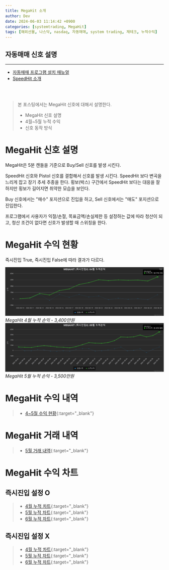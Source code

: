 ```yaml
---
title: MegaHit 소개
author: Dev
date: 2024-06-03 11:14:42 +0900
categories: [systemtrading, MegaHit]
tags: [해외선물, 나스닥, nasdaq, 자동매매, system trading, 재테크, 누적수익]
---
```

## 자동매매 신호 설명
---
- [자동매매 프로그램 설치 매뉴얼](https://blog.naver.com/making_money_nasdaq/222647725327)
- [SpeedHit 소개](/posts/nasdaq-speedhit-info1/)

<br>
<br>

> 본 포스팅에서는 MegaHit 신호에 대해서 설명한다.
> - MegaHit 신호 설명
> - 4월~5월 누적 수익
> - 신호 동작 방식

# MegaHit 신호 설명

MegaHit은 5분 캔들을 기준으로 Buy/Sell 신호를 발생 시킨다.

SpeedHit 신호와 Pistol 신호를 결합해서 신호를 발생 시킨다. SpeedHit 보다 변곡을 느리게 잡고 장기 추세 추종을 한다. 횡보(박스) 구간에서 SpeedHit 보다는 대응을 잘 하지만 횡보가 길어지면 취약한 모습을 보인다.

Buy 신호에서는 "매수" 포지션으로 진입을 하고, Sell 신호에서는 "매도" 포지션으로 진입한다.

프로그램에서 사용자가 익절/손절, 목표금액/손실제한 등 설정하는 값에 따라 청산이 되고, 청산 조건이 없다면 신호가 발생할 때 스위칭을 한다.

# MegaHit 수익 현황

즉시진입 True, 즉시진입 False에 따라 결과가 다르다.

![img](/assets/img/2024-06-03/2024-06-03-megahit-04-001.png)*MegaHit 4월 누적 손익 - 3,400만원*
![img](/assets/img/2024-06-03/2024-06-03-megahit-05-001.png)*MegaHit 5월 누적 손익 - 3,500만원*

# MegaHit 수익 내역

> - [4~5월 수익 현황](http://www.moneyhit.store/trade_list?signal_nm=270){:target="_blank"}


# MegaHit 거래 내역

> - [5월 거래 내역](http://www.moneyhit.store/trade_history?signal_nm=270&start_date=2024-05-01&end_date=2024-06-01){:target="_blank"}


# MegaHit 수익 차트
## 즉시진입 설정 O
> - [4월 누적 차트](http://www.moneyhit.store/day_chart1?signal_nm=269&month=04){:target="_blank"}
> - [5월 누적 차트](http://www.moneyhit.store/day_chart1?signal_nm=269&month=05){:target="_blank"}
> - [6월 누적 차트](http://www.moneyhit.store/day_chart1?signal_nm=269&month=06){:target="_blank"}

## 즉시진입 설정 X
> - [4월 누적 차트](http://www.moneyhit.store/day_chart1?signal_nm=270&month=04){:target="_blank"}
> - [5월 누적 차트](http://www.moneyhit.store/day_chart1?signal_nm=270&month=05){:target="_blank"}
> - [6월 누적 차트](http://www.moneyhit.store/day_chart1?signal_nm=270&month=06){:target="_blank"}